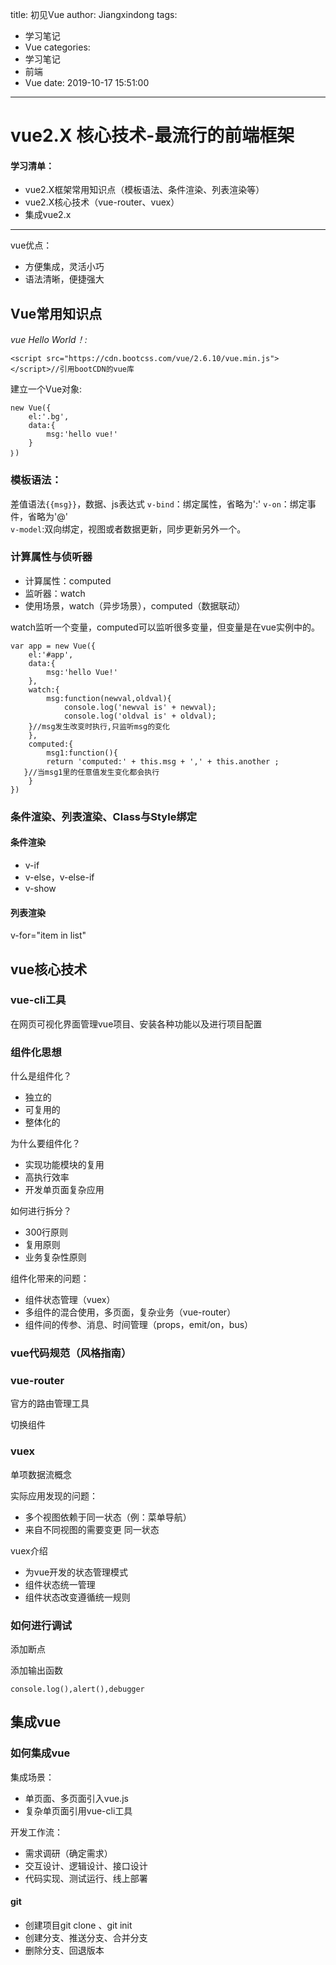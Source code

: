 title: 初见Vue
author: Jiangxindong
tags:
  - 学习笔记
  - Vue
categories:
  - 学习笔记
  - 前端
  - Vue
date: 2019-10-17 15:51:00
---
# vue2.X 核心技术-最流行的前端框架
#### 学习清单：
* vue2.X框架常用知识点（模板语法、条件渲染、列表渲染等）
* vue2.X核心技术（vue-router、vuex）
* 集成vue2.x
---
vue优点：
* 方便集成，灵活小巧
* 语法清晰，便捷强大

## Vue常用知识点
<!--more-->

*vue Hello World！:*
```
<script src="https://cdn.bootcss.com/vue/2.6.10/vue.min.js"></script>//引用bootCDN的vue库
```
建立一个Vue对象:
```
new Vue({
    el:'.bg',
    data:{
        msg:'hello vue!'   
    }
｝)
```

### 模板语法：
差值语法`{{msg}}`，数据、js表达式
`v-bind`：绑定属性，省略为':'
`v-on`：绑定事件，省略为'@'  
`v-model`:双向绑定，视图或者数据更新，同步更新另外一个。

### 计算属性与侦听器
* 计算属性：computed
* 监听器：watch
* 使用场景，watch（异步场景），computed（数据联动）

watch监听一个变量，computed可以监听很多变量，但变量是在vue实例中的。

```
var app = new Vue({
    el:'#app',
    data:{
        msg:'hello Vue!'
    },
    watch:{         
        msg:function(newval,oldval){   
            console.log('newval is' + newval);
            console.log('oldval is' + oldval);          
    }//msg发生改变时执行,只监听msg的变化
    },
    computed:{
        msg1:function(){
        return 'computed:' + this.msg + ',' + this.another ;
   }//当msg1里的任意值发生变化都会执行
    }
})
```

### 条件渲染、列表渲染、Class与Style绑定

#### 条件渲染

* v-if
* v-else，v-else-if
* v-show

#### 列表渲染

v-for="item in list"

## vue核心技术
### vue-cli工具
在网页可视化界面管理vue项目、安装各种功能以及进行项目配置
### 组件化思想
什么是组件化？
* 独立的
* 可复用的
* 整体化的

为什么要组件化？
* 实现功能模块的复用
* 高执行效率
* 开发单页面复杂应用

如何进行拆分？
* 300行原则
* 复用原则
* 业务复杂性原则

组件化带来的问题：
* 组件状态管理（vuex）
* 多组件的混合使用，多页面，复杂业务（vue-router）
* 组件间的传参、消息、时间管理（props，emit/on，bus）

### vue代码规范（风格指南）
### vue-router
官方的路由管理工具

切换组件
### vuex
单项数据流概念

实际应用发现的问题：

* 多个视图依赖于同一状态（例：菜单导航）
* 来自不同视图的需要变更
同一状态

vuex介绍
* 为vue开发的状态管理模式
* 组件状态统一管理
* 组件状态改变遵循统一规则

### 如何进行调试
添加断点

添加输出函数
```
console.log(),alert(),debugger
```
## 集成vue
### 如何集成vue
集成场景：
* 单页面、多页面引入vue.js
* 复杂单页面引用vue-cli工具

开发工作流：
* 需求调研（确定需求）
* 交互设计、逻辑设计、接口设计
* 代码实现、测试运行、线上部署

#### git
* 创建项目git clone 、git init
* 创建分支、推送分支、合并分支
* 删除分支、回退版本